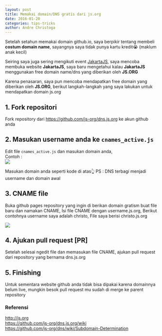 ```yaml
---
layout: post
title: Memakai domain/DNS gratis dari js.org
date: 2016-01-20
categories: tips-tricks
author: Andre Christoga
---
```

Setelah setahun memakai domain github.io, saya berpikir tentang membeli **costum domain name**, sayangnya saya tidak punya kartu kredit😭 (maklum anak kecil)

Seiring saya juga sering mengikuti event [JakartaJS](http://meetup.com/jakartajs), saya mencoba membuka website **JakartaJS**, saya baru mengetahui kalau **JakartaJS** menggunakan free domain name/dns yang diberikan oleh **JS.ORG**

Karena penasaran, saya pun mencoba mendapatkan free domain yang diberikan oleh **JS.ORG**, berikut langkah-langkah yang saya lakukan untuk mendapatkan domain js.org

## 1. Fork repositori
Fork repository dari https://github.com/js-org/dns.js.org ke akun github anda

## 2. Masukan username anda ke `cnames_active.js`
Edit file `cnames_active.js` dan masukan domain anda, <br>
Contoh : <br>
<img src="{{ site.url }}/img/git-url-2.png">

Masukan domain anda seperti kode di atas👆
PS : DNS terbagi menjadi username dan domain awal

## 3. CNAME file
Buka github pages repository yang ingin di berikan domain gratism buat file baru dan namakan CNAME, Isi file CNAME dengan username.js.org, Berikut contohnya username saya adalah christo, File saya berisi christo.js.org

<img src="{{ site.url }}/img/git-url-3.png">

## 4. Ajukan pull request [PR]
Setelah selesai ngedit file dan memasukan file CNAME, ajukan pull request dari repository yang bernama dns.js.org

## 5. Finishing
Untuk sementara website github anda tidak bisa dipakai karena domainnya belum live, mungkin besok pull request mu sudah di merge ke parent repository


### Referensi
http://js.org <br>
https://github.com/js-org/dns.js.org/wiki <br>
https://github.com/js-org/dns/wiki/Subdomain-Determination



